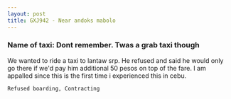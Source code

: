 ```yaml
---
layout: post
title: GXJ942 - Near andoks mabolo
---
```


### Name of taxi: Dont remember. Twas a grab taxi though

We wanted to ride a taxi to lantaw srp. He refused and said he would only go there if we'd pay him additional 50 pesos on top of the fare. I am appalled since this is the first time i experienced this in cebu.

```Refused boarding, Contracting```
